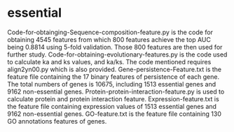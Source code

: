 # essential
Code-for-obtainging-Sequence-composition-feature.py is the code for obtaining 4545 features from which 800 features achieve the top AUC being 0.8814 using 5-fold validation. Those 800 features are then used for further study.
Code-for-obtaining-evolutionary-features.py is the code used to calculate ka and ks values, and ka/ks. The code mentioned requires align2yn00.py which is also provided.
Gene-persistence-Feature.txt is the feature file containing the 17 binary features of persistence of each gene. The total numbers of genes is 10675, including 1513 essential genes and 9162 non-essential genes.
Protein-protein-interaction-feature.py is used to calculate protein and protein interaction feature.
Expression-feature.txt is the feature file containing expression values of 1513 essential genes and 9162 non-essential genes.
GO-feature.txt is the feature file containing 130 GO annotations features of genes. 
